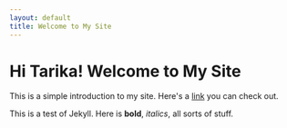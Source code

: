 ```yaml
---
layout: default
title: Welcome to My Site
---
```


# Hi Tarika! Welcome to My Site

This is a simple introduction to my site. Here's a [link](https://example.com) you can check out.

This is a test of Jekyll. Here is **bold**, _italics_, all sorts of stuff.
